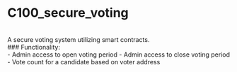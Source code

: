 # C100_secure_voting
<br>
A secure voting system utilizing smart contracts.
<br>
### Functionality:
<br>
- Admin access to open voting period
- Admin access to close voting period
- Vote count for a candidate based on voter address
